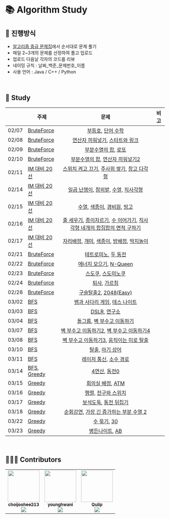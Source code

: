 # 📚 Algorithm Study

## 📄 진행방식

-   [알고리즘 중급 문제집](https://code.plus/course/43)에서 순서대로 문제 풀기
-   매일 2~3개의 문제를 선정하여 풀고 업로드
-   업로드 다음날 각자의 코드를 리뷰
-   네이밍 규칙 : 날짜_백준_문제번호_이름
-   사용 언어 : Java / C++ / Python

<br>

## 📗 Study

|       |  주제   |                    문제                          |  비고  |
| :---- | ----   | :------------------------------------------------: | ---- |
| 02/07 | [BruteForce](https://github.com/LuckySF007/AlgorithmStudy/tree/master/BruteForce) | [부등호](https://www.acmicpc.net/problem/2529), [단어 수학](https://www.acmicpc.net/problem/1339)       |  |
| 02/08 | [BruteForce](https://github.com/LuckySF007/AlgorithmStudy/tree/master/BruteForce) | [연산자 끼워넣기](https://www.acmicpc.net/problem/14888), [스타트와 링크](https://www.acmicpc.net/problem/14889)       |  |
| 02/09 | [BruteForce](https://github.com/LuckySF007/AlgorithmStudy/tree/master/BruteForce) | [부분수열의 합](https://www.acmicpc.net/problem/1182), [로또](https://www.acmicpc.net/problem/6603)       |  |
| 02/10 | [BruteForce](https://github.com/LuckySF007/AlgorithmStudy/tree/master/BruteForce) | [부분수열의 합](https://www.acmicpc.net/problem/14225), [연산자 끼워넣기2](https://www.acmicpc.net/problem/15658)       |  |
| 02/11 | [IM 대비 20선](https://github.com/younghwani/AlgorithmStudy/tree/master/IM%20%EB%8C%80%EB%B9%84%2020%EC%84%A0) | [스위치 켜고 끄기](https://www.acmicpc.net/problem/1244), [주사위 쌓기](https://www.acmicpc.net/problem/2116), [창고 다각형](https://www.acmicpc.net/problem/2304)       |  |
| 02/14 | [IM 대비 20선](https://github.com/younghwani/AlgorithmStudy/tree/master/IM%20%EB%8C%80%EB%B9%84%2020%EC%84%A0) | [일곱 난쟁이](http://boj.kr/2309), [참외밭](http://boj.kr/2477), [수열](http://boj.kr/2491), [직사각형](http://boj.kr/2527)       |  |
| 02/15 | [IM 대비 20선](https://github.com/younghwani/AlgorithmStudy/tree/master/IM%20%EB%8C%80%EB%B9%84%2020%EC%84%A0) | [수열](http://boj.kr/2559), [색종이](http://boj.kr/2563), [경비원](http://boj.kr/2564), [빙고](http://boj.kr/2578)       |  |
| 02/16 | [IM 대비 20선](https://github.com/younghwani/AlgorithmStudy/tree/master/IM%20%EB%8C%80%EB%B9%84%2020%EC%84%A0) | [줄 세우기](http://boj.kr/2605), [종이자르기](http://boj.kr/2628), [수 이어가기](http://boj.kr/2635), [직사각형 네개의 합집합의 면적 구하기](http://boj.kr/2669)       |  |
| 02/17 | [IM 대비 20선](https://github.com/younghwani/AlgorithmStudy/tree/master/IM%20%EB%8C%80%EB%B9%84%2020%EC%84%A0) | [자리배정](http://boj.kr/10157), [개미](http://boj.kr/10158), [색종이](http://boj.kr/10163), [방배정](http://boj.kr/13300), [딱지놀이](http://boj.kr/14696)       |  |
| 02/21 | [BruteForce](https://github.com/LuckySF007/AlgorithmStudy/tree/master/BruteForce) | [테트로미노](https://www.acmicpc.net/problem/14500), [두 동전](https://www.acmicpc.net/problem/16197)       |  |
| 02/22 | [BruteForce](https://github.com/LuckySF007/AlgorithmStudy/tree/master/BruteForce) | [에너지 모으기](https://www.acmicpc.net/problem/16198), [N-Queen](https://www.acmicpc.net/problem/9663)       |  |
| 02/23 | [BruteForce](https://github.com/LuckySF007/AlgorithmStudy/tree/master/BruteForce) | [스도쿠](https://www.acmicpc.net/problem/2580), [스도미노쿠](https://www.acmicpc.net/problem/4574)       |  |
| 02/24 | [BruteForce](https://github.com/LuckySF007/AlgorithmStudy/tree/master/BruteForce) | [퇴사](https://www.acmicpc.net/problem/14501), [가르침](https://www.acmicpc.net/problem/1062)       |  |
| 02/28 | [BruteForce](https://github.com/LuckySF007/AlgorithmStudy/tree/master/BruteForce) | [구슬탈출2](https://www.acmicpc.net/problem/13460), [2048(Easy)](https://www.acmicpc.net/problem/12100)       |  |
| 03/02 | [BFS](https://github.com/LuckySF007/AlgorithmStudy/tree/master/BFS) | [뱀과 사다리 게임](https://www.acmicpc.net/problem/16928), [데스 나이트](https://www.acmicpc.net/problem/16948)       |  |
| 03/03 | [BFS](https://github.com/LuckySF007/AlgorithmStudy/tree/master/BFS) | [DSLR](https://www.acmicpc.net/problem/9019), [연구소](https://www.acmicpc.net/problem/14502)       |  |
| 03/04 | [BFS](https://github.com/LuckySF007/AlgorithmStudy/tree/master/BFS) | [돌그룹](https://www.acmicpc.net/problem/12886), [벽 부수고 이동하기](https://www.acmicpc.net/problem/2206)       |  |
| 03/07 | [BFS](https://github.com/LuckySF007/AlgorithmStudy/tree/master/BFS) | [벽 부수고 이동하기2](https://www.acmicpc.net/problem/14442), [벽 부수고 이동하기4](https://www.acmicpc.net/problem/16946)       |  |
| 03/08 | [BFS](https://github.com/LuckySF007/AlgorithmStudy/tree/master/BFS) | [벽 부수고 이동하기3](https://www.acmicpc.net/problem/16933), [움직이는 미로 탈출](https://www.acmicpc.net/problem/16954) |  |
| 03/10 | [BFS](https://github.com/LuckySF007/AlgorithmStudy/tree/master/BFS) | [탈출](https://www.acmicpc.net/problem/3055), [아기 상어](https://www.acmicpc.net/problem/16236) |  |
| 03/11 | [BFS](https://github.com/LuckySF007/AlgorithmStudy/tree/master/BFS) | [레이저 통신](https://www.acmicpc.net/problem/6087), [소수 경로](https://www.acmicpc.net/problem/1963) |  |
| 03/14 | [BFS](https://github.com/LuckySF007/AlgorithmStudy/tree/master/BFS), [Greedy](https://github.com/LuckySF007/AlgorithmStudy/tree/master/Greedy) | [4연산](https://www.acmicpc.net/problem/14395), [동전0](https://www.acmicpc.net/problem/11047) |  |
| 03/15 | [Greedy](https://github.com/LuckySF007/AlgorithmStudy/tree/master/Greedy) | [회의실 배정](https://www.acmicpc.net/problem/1931), [ATM](https://www.acmicpc.net/problem/11399) |  |
| 03/16 | [Greedy](https://github.com/LuckySF007/AlgorithmStudy/tree/master/Greedy) | [행렬](https://www.acmicpc.net/problem/1080), [전구와 스위치](https://www.acmicpc.net/problem/2138) |  |
| 03/17 | [Greedy](https://github.com/LuckySF007/AlgorithmStudy/tree/master/Greedy) | [보석도둑](https://www.acmicpc.net/problem/1202), [동전 뒤집기](https://www.acmicpc.net/problem/1285) |  |
| 03/18 | [Greedy](https://github.com/LuckySF007/AlgorithmStudy/tree/master/Greedy) | [순회강연](https://www.acmicpc.net/problem/2109), [가장 긴 증가하는 부분 수열 2](https://www.acmicpc.net/problem/12015) |  |
| 03/22 | [Greedy](https://github.com/LuckySF007/AlgorithmStudy/tree/master/Greedy) | [수 묶기](https://www.acmicpc.net/problem/1744), [30](https://www.acmicpc.net/problem/10610) |  |
| 03/23 | [Greedy](https://github.com/LuckySF007/AlgorithmStudy/tree/master/Greedy) | [병든나이트](https://www.acmicpc.net/problem/1783), [AB](https://www.acmicpc.net/problem/12970) |  |

<br>

## 🙋🏻‍♂️ Contributors

<table>
  <tr>
    <td align="center"><a href="https://github.com/choijoohee213"><img src="https://avatars.githubusercontent.com/u/60915285?s=400&u=81a3a3b178d0b215fd7a2c72bcf2d1834cb815e9&v=4" width="100px;" alt=""/><br /><sub><b>choijoohee213</b><br><img src="http://mazassumnida.wtf/api/mini/generate_badge?boj=choijoohee" /></sub></a><br /></td>
    <td align="center"><a href="https://github.com/younghwani"><img src="https://avatars.githubusercontent.com/u/75962307?v=4" width="100px;" alt=""/><br /><sub><b>younghwani</b><br><img src="http://mazassumnida.wtf/api/mini/generate_badge?boj=rex" /></sub></a><br /></td>
    <td align="center"><a href="https://github.com/Qulip"><img src="https://avatars.githubusercontent.com/u/77991314?v=4" width="100px;" alt=""/><br /><sub><b>Qulip</b><br><img src="http://mazassumnida.wtf/api/mini/generate_badge?boj=alexryu1105" /></sub></a><br /></td> 
  </tr>
</table>

